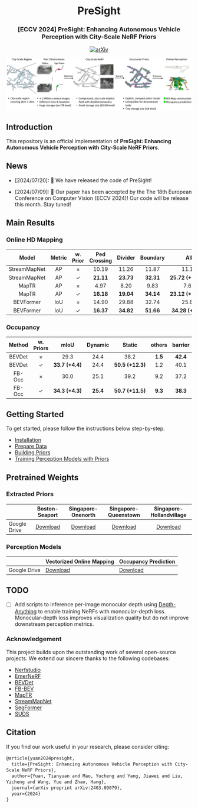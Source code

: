 <div align="center">
  <h1>PreSight</h1>

  <h3>[ECCV 2024] PreSight: Enhancing Autonomous Vehicle Perception with City-Scale NeRF Priors</h3>

  [![arXiv](https://img.shields.io/badge/arXiv-Paper-<COLOR>.svg)](https://arxiv.org/abs/2403.09079)

  <img src="./resources/main_teaser_detail.jpg" width="1050px">
</div>

## Introduction

This repository is an official implementation of **PreSight: Enhancing Autonomous Vehicle Perception with City-Scale NeRF Priors**.

## News

- [2024/07/20]: :tada: We have released the code of PreSight! 

- [2024/07/09]: :confetti_ball: Our paper has been accepted by the The 18th European Conference on Computer Vision (ECCV 2024)! Our code will be release this month. Stay tuned!



## Main Results

### Online HD Mapping

|    Model     | Metric | w. Prior | Ped Crossing |  Divider  | Boundary  |           All           | Runtime (FPS) |
| :----------: | :----: | :------: | :----------: | :-------: | :-------: | :---------------------: | :-----------: |
| StreamMapNet |   AP   |    ×     |    10.19     |   11.26   |   11.87   |          11.10          |   **22.4**    |
| StreamMapNet |   AP   |    ✓     |  **21.11**   | **23.73** | **32.31** | **25.72&nbsp;(+14.62)** |     21.9      |
|    MapTR     |   AP   |    ×     |     4.97     |   8.20    |   9.83    |          7.67           |   **25.2**    |
|    MapTR     |   AP   |    ✓     |  **16.18**   | **19.04** | **34.14** | **23.12&nbsp;(+15.45)** |     23.2      |
|  BEVFormer   |  IoU   |    ×     |    14.90     |   29.88   |   32.74   |          25.84          |   **15.5**    |
|  BEVFormer   |  IoU   |    ✓     |  **16.37**   | **34.82** | **51.66** | **34.28&nbsp;(+8.44)**  |     14.3      |

### Occupancy

| Method | w. Priors |         mIoU         | Dynamic  |      **Static**       | others  | barrier  | bicycle  |   bus    |   car    | constr. vehicle | motorcycle | pedestrian | traffic cone |  truck   | drive surface | other flat | sidewalk | terrain  | manmade  | vegetation | Runtime (FPS) |
| :----: | :-------: | :------------------: | :------: | :-------------------: | :-----: | :------: | :------: | :------: | :------: | :-------------: | :--------: | :--------: | :----------: | :------: | :-----------: | :--------: | :------: | :------: | :------: | :--------: | :-----------: |
| BEVDet |     ×     |         29.3         |   24.4   |         38.2          | **1.5** | **42.4** |   11.0   | **43.0** |   47.1   |    **19.1**     |    23.3    |    23.4    |   **19.5**   | **37.8** |     72.9      |    11.6    |   30.9   |   48.6   |   32.7   |    32.5    |    **5.1**    |
| BEVDet |     ✓     | **33.7&nbsp;(+4.4)** |   24.4   | **50.5&nbsp;(+12.3)** |   1.2   |   40.1   | **14.8** |   42.1   | **48.3** |      15.7       |  **26.4**  |  **24.4**  |     18.7     |   37.2   |   **81.8**    |  **15.2**  | **40.3** | **60.5** | **50.4** |  **54.9**  |      4.9      |
| FB-Occ |     ×     |         30.0         |   25.1   |         39.2          |   9.2   |   37.2   | **21.8** | **41.6** |   43.4   |      15.8       |    27.3    |    25.4    |   **23.8**   | **30.3** |     74.7      |    17.3    |   33.0   |   50.6   |   28.2   |    31.1    |    **9.1**    |
| FB-Occ |     ✓     | **34.3&nbsp;(+4.3)** | **25.4** | **50.7&nbsp;(+11.5)** | **9.3** | **38.3** |   21.0   |   40.3   | **45.0** |    **15.9**     |  **29.9**  |  **26.0**  |     23.8     |   30.2   |   **82.3**    |  **18.5**  | **39.1** | **61.2** | **48.0** |  **54.7**  |      8.6      |



## Getting Started

To get started, please follow the instructions below step-by-step.

- [Installation](./docs/installation.md)
- [Prepare Data](./docs/prepare_data.md)
- [Building Priors](./docs/building_priors.md)
- [Training Perception Models with Priors](./docs/training_perception.md)



## Pretrained Weights

### Extracted Priors

|               |                        Boston-Seaport                        |                      Singapore-Onenorth                      |                     Singapore-Queenstown                     |                   Singapore-Hollandvillage                   |
| ------------- | :----------------------------------------------------------: | :----------------------------------------------------------: | :----------------------------------------------------------: | :----------------------------------------------------------: |
| Google  Drive | [Download](https://drive.google.com/file/d/1CtqQ6PT79v5uccKLG_bAYno64vQ3jXg0/view?usp=sharing) | [Download](https://drive.google.com/file/d/16IqKpKtje3TO_KArLYaYSh0je2vUbda3/view?usp=sharing) | [Download](https://drive.google.com/file/d/1bUBH0-qOLtgITLVAjeMgCMBZzxHwYIzN/view?usp=sharing) | [Download](https://drive.google.com/file/d/1sh95Hlmu3LlY9W8JIymtLmsLjflKSbH9/view?usp=sharing) |

### Perception Models

|               | Vectorized Online Mapping                                    | Occupancy Prediction                                         |
| ------------- | ------------------------------------------------------------ | ------------------------------------------------------------ |
| Google  Drive | [Download](https://drive.google.com/file/d/1_TuBJ_nqkqutS5VZpL7qTjxKqmJqH9qf/view?usp=sharing) | [Download](https://drive.google.com/file/d/1AtWqr31RYQHbzEMgfjv3HOcgv1BnoKBO/view?usp=sharing) |



## TODO

- [ ] Add scripts to inference per-image monocular depth using [Depth-Anything](https://github.com/LiheYoung/Depth-Anything) to enable training NeRFs with monocular-depth loss. Monocular-depth loss improves visualization quality but do not improve downstream perception metrics.



### Acknowledgement

This project builds upon the outstanding work of several open-source projects. We extend our sincere thanks to the following codebases: 

- [Nerfstudio](https://github.com/nerfstudio-project/nerfstudio)
- [EmerNeRF](https://github.com/NVlabs/EmerNeRF)
- [BEVDet](https://github.com/HuangJunJie2017/BEVDet)
- [FB-BEV](https://github.com/NVlabs/FB-BEV)
- [MapTR](https://github.com/hustvl/MapTR)
- [StreamMapNet](https://github.com/yuantianyuan01/StreamMapNet)
- [SegFormer](https://github.com/NVlabs/SegFormer)
- [SUDS](https://github.com/hturki/suds)



## Citation

If you find our work useful in your research, please consider citing:

```
@article{yuan2024presight,
  title={PreSight: Enhancing Autonomous Vehicle Perception with City-Scale NeRF Priors},
  author={Yuan, Tianyuan and Mao, Yucheng and Yang, Jiawei and Liu, Yicheng and Wang, Yue and Zhao, Hang},
  journal={arXiv preprint arXiv:2403.09079},
  year={2024}
}
```
